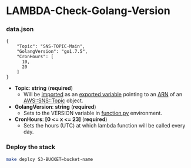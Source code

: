 # LAMBDA-Check-Golang-Version

### data.json
```
{
	"Topic": "SNS-TOPIC-Main",
	"GolangVersion": "go1.7.5",
	"CronHours": [
      10,
      20
	]
}
```
- **Topic**: **string** (**required**)
  - Will be [imported](https://docs.aws.amazon.com/AWSCloudFormation/latest/UserGuide/intrinsic-function-reference-importvalue.html) as an [exported variable](https://docs.aws.amazon.com/AWSCloudFormation/latest/UserGuide/using-cfn-stack-exports.html) pointing to an [ARN](https://docs.aws.amazon.com/general/latest/gr/aws-arns-and-namespaces.html) of an [AWS::SNS::Topic](https://docs.aws.amazon.com/AWSCloudFormation/latest/UserGuide/aws-properties-sns-topic.html) object.
- **GolangVersion**: **string** (**required**)
  - Sets to the VERSION variable in [function.py](function.py) environment.
- **CronHours**: **[0 <= x <= 23]** (**required**)
  - Sets the hours (UTC) at which lambda function will be called every day.

### Deploy the stack
```sh
make deploy S3-BUCKET=bucket-name
```
